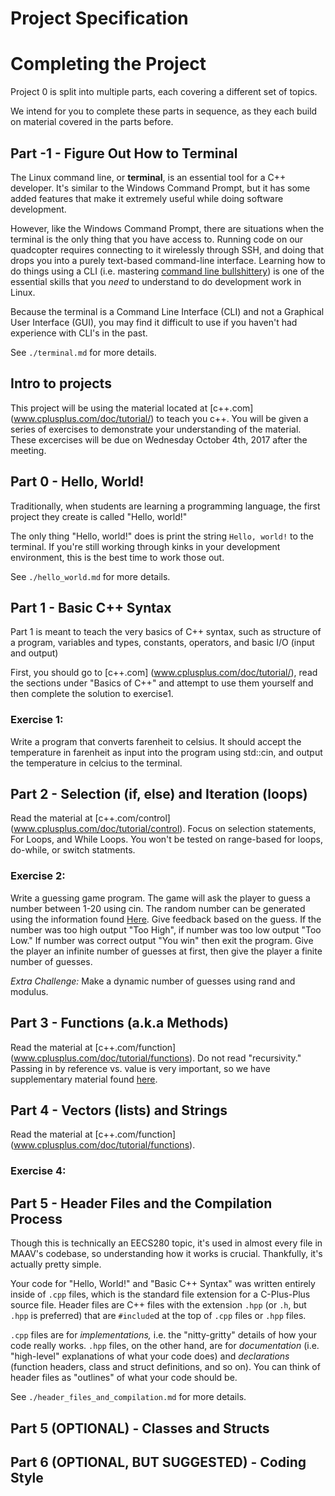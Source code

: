 Project Specification
================================================================================

Completing the Project
================================================================================
Project 0 is split into multiple parts, each covering a different set of
topics.

We intend for you to complete these parts in sequence, as they each build
on material covered in the parts before.


Part -1 - Figure Out How to Terminal
--------------------------------------------------------------------------------
The Linux command line, or **terminal**, is an essential tool for a C++
developer. It's similar to the Windows Command Prompt, but it has some added
features that make it extremely useful while doing software development.

However, like the Windows Command Prompt, there are situations when the
terminal is the only thing that you have access to. Running code on our
quadcopter requires connecting to it wirelessly through SSH, and doing that
drops you into a purely text-based command-line interface. Learning how to
do things using a CLI (i.e. mastering [command line
bullshittery](http://www.pgbovine.net/command-line-bullshittery.htm)) is
one of the essential skills that you _need_ to understand to do development
work in Linux.

Because the terminal is a Command Line Interface (CLI) and not a Graphical
User Interface (GUI), you may find it difficult to use if you haven't had
experience with CLI's in the past.

See `./terminal.md` for more details.

Intro to projects
-------------------------------------------------------------------------------
This project will be using the material located at [c++.com] (www.cplusplus.com/doc/tutorial/) to
teach you c++. You will be given a series of exercises to demonstrate your understanding of the
material. These excercises will be due on Wednesday October 4th, 2017 after the meeting.

Part 0 - Hello, World!
--------------------------------------------------------------------------------
Traditionally, when students are learning a programming language, the first
project they create is called "Hello, world!"

The only thing "Hello, world!" does is print the string `Hello, world!` to
the terminal. If you're still working through kinks in your development
environment, this is the best time to work those out.

See `./hello_world.md` for more details.

Part 1 - Basic C++ Syntax
--------------------------------------------------------------------------------
Part 1 is meant to teach the very basics of C++ syntax, such as structure of
a program, variables and types, constants, operators, and basic I/O (input and output)

First, you should go to [c++.com] (www.cplusplus.com/doc/tutorial/), read the sections
under "Basics of C++" and attempt to use them yourself and then complete the solution
to exercise1.

### Exercise 1:
Write a program that converts farenheit to celsius. It should accept the temperature in farenheit
as input into the program using std::cin, and output the temperature in celcius to the
terminal.

Part 2 - Selection (if, else) and Iteration (loops)
--------------------------------------------------------------------------------
Read the material at [c++.com/control] (www.cplusplus.com/doc/tutorial/control). Focus on
selection statements, For Loops, and While Loops. You won't be tested on range-based for
loops, do-while, or switch statments.

### Exercise 2:
Write a guessing game program.  The game will ask the player to guess a number between 1-20 using
cin. The random number can be generated using the information found [Here](www.cplusplus.com/reference/cstlib/rand/).
Give feedback based on the guess. If the number was too high output "Too High", if number was
too low output "Too Low." If number was correct output "You win" then exit the program. Give the
player an infinite number of guesses at first, then give the player a finite number of guesses.

*Extra Challenge:*
Make a dynamic number of guesses using rand and modulus.

Part 3 - Functions (a.k.a Methods)
--------------------------------------------------------------------------------
Read the material at [c++.com/function] (www.cplusplus.com/doc/tutorial/functions). Do not read
"recursivity."  Passing in by reference vs. value is very important, so we have supplementary
material found [here](link).

Part 4 - Vectors (lists) and Strings
--------------------------------------------------------------------------------
Read the material at [c++.com/function] (www.cplusplus.com/doc/tutorial/functions). 

### Exercise 4:

Part 5 - Header Files and the Compilation Process
--------------------------------------------------------------------------------
Though this is technically an EECS280 topic, it's used in almost every file
in MAAV's codebase, so understanding how it works is crucial. Thankfully,
it's actually pretty simple.

Your code for "Hello, World!" and "Basic C++ Syntax" was written entirely
inside of `.cpp` files, which is the standard file extension for a
C-Plus-Plus source file. Header files are C++ files with the extension
`.hpp` (or `.h`, but `.hpp` is preferred) that are `#include`d at the top
of `.cpp` files or `.hpp` files.

`.cpp` files are for _implementations,_ i.e. the "nitty-gritty" details of
how your code really works. `.hpp` files, on the other hand, are for
_documentation_ (i.e. "high-level" explanations of what your code does)
and _declarations_ (function headers, class and struct definitions, and so
on). You can think of header files as "outlines" of what your code should
be.

See `./header_files_and_compilation.md` for more details.

Part 5 (OPTIONAL) - Classes and Structs
--------------------------------------------------------------------------------


Part 6 (OPTIONAL, BUT SUGGESTED) - Coding Style
--------------------------------------------------------------------------------

